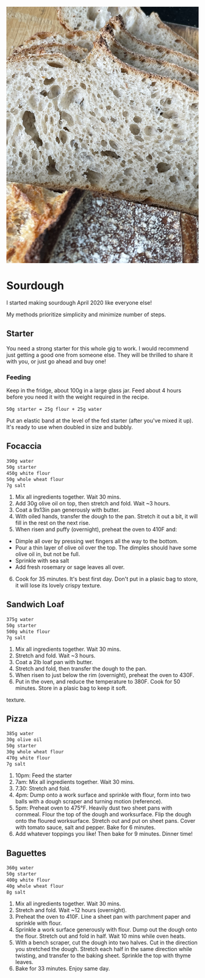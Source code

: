 ![Sliced boule](https://github.com/dmmgriffiths/sourdough/blob/0667c06fe7867e488f940087c1353e8ba1df016a/71A7A20F-0ADD-4B87-A81D-6381EA637AC6.jpeg)

# Sourdough

I started making sourdough April 2020 like everyone else!

My methods prioritize simplicity and minimize number of steps.

## Starter

You need a strong starter for this whole gig to work. I would recommend just getting a good one from someone else. They will be thrilled to share it with you, or just go ahead and buy one!

### Feeding

Keep in the fridge, about 100g in a large glass jar. Feed about 4 hours before you need it with the weight required in the recipe.

`50g starter = 25g flour + 25g water`

Put an elastic band at the level of the fed starter (after you've mixed it up). It's ready to use when doubled in size and bubbly. 

## Focaccia 

```
390g water
50g starter
450g white flour
50g whole wheat flour
7g salt
```

1. Mix all ingredients together. Wait 30 mins.
2. Add 30g olive oil on top, then stretch and fold. Wait ~3 hours.
3. Coat a 9x13in pan generously with butter.
4. With oiled hands, transfer the dough to the pan. Stretch it out a bit, it will fill in the rest on the next rise.
5. When risen and puffy (overnight), preheat the oven to 410F and:
- Dimple all over by pressing wet fingers all the way to the bottom.
- Pour a thin layer of olive oil over the top. The dimples should have some olive oil in, but not be full.
- Sprinkle with sea salt 
- Add fresh rosemary or sage leaves all over.
6. Cook for 35 minutes. It's best first day. Don't put in a plasic bag to store, it will lose its lovely crispy texture. 

## Sandwich Loaf

```
375g water
50g starter
500g white flour
7g salt
```

1. Mix all ingredients together. Wait 30 mins.
2. Stretch and fold. Wait ~3 hours.
3. Coat a 2lb loaf pan with butter.
4. Stretch and fold, then transfer the dough to the pan.
5. When risen to just below the rim (overnight), preheat the oven to 430F.
6. Put in the oven, and reduce the temperature to 380F. Cook for 50 minutes. Store in a plasic bag to keep it soft.

texture. 

## Pizza

```
385g water
30g olive oil
50g starter
30g whole wheat flour 
470g white flour
7g salt
```
1. 10pm: Feed the starter
2. 7am: Mix all ingredients together. Wait 30 mins.
3. 7.30: Stretch and fold. 
4. 4pm: Dump onto a work surface and sprinkle with flour, form into two balls with a dough scraper and turning motion (reference). 
5. 5pm: Preheat oven to 475°F. Heavily dust two sheet pans with cornmeal. Flour the top of the dough and worksurface. Flip the dough onto the floured worksurface. Stretch out and put on sheet pans. Cover with tomato sauce, salt and pepper. Bake for 6 minutes.
6. Add whatever toppings you like! Then bake for 9 minutes. Dinner time!


## Baguettes 

```
360g water
50g starter
400g white flour
40g whole wheat flour
8g salt
```

1. Mix all ingredients together. Wait 30 mins.
2. Stretch and fold. Wait ~12 hours (overnight).
3. Preheat the oven to 410F. Line a sheet pan with parchment paper and sprinkle with flour.
4. Sprinkle a work surface generously with flour. Dump out the dough onto the flour. Stretch out and fold in half. Wait 10 mins while oven heats.
5. With a bench scraper, cut the dough into two halves. Cut in the direction you stretched the dough. Stretch each half in the same direction while twisting, and transfer to the baking sheet. Sprinkle the top with thyme leaves.
6. Bake for 33 minutes. Enjoy same day.
